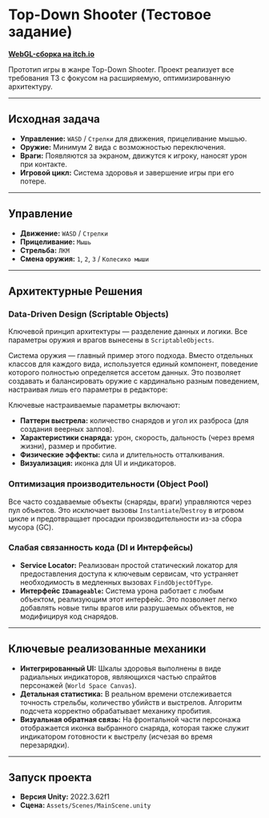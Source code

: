 # Top-Down Shooter (Тестовое задание)

[**WebGL-сборка на itch.io**](https://jing3r.itch.io/topdownshooter-test)

Прототип игры в жанре Top-Down Shooter. Проект реализует все требования ТЗ с фокусом на расширяемую, оптимизированную архитектуру.

---

## Исходная задача

- **Управление:** `WASD` / `Стрелки` для движения, прицеливание мышью.
- **Оружие:** Минимум 2 вида с возможностью переключения.
- **Враги:** Появляются за экраном, движутся к игроку, наносят урон при контакте.
- **Игровой цикл:** Система здоровья и завершение игры при его потере.

---

## Управление

- **Движение:** `WASD` / `Стрелки`
- **Прицеливание:** `Мышь`
- **Стрельба:** `ЛКМ`
- **Смена оружия:** `1`, `2`, `3` / `Колесико мыши`

---

## Архитектурные Решения

### Data-Driven Design (Scriptable Objects)
Ключевой принцип архитектуры — разделение данных и логики. Все параметры оружия и врагов вынесены в `ScriptableObjects`.

Система оружия — главный пример этого подхода. Вместо отдельных классов для каждого вида, используется единый компонент, поведение которого полностью определяется ассетом данных. Это позволяет создавать и балансировать оружие с кардинально разным поведением, настраивая лишь его параметры в редакторе:

Ключевые настраиваемые параметры включают:
- **Паттерн выстрела:** количество снарядов и угол их разброса (для создания веерных залпов).
- **Характеристики снаряда:** урон, скорость, дальность (через время жизни), размер и пробитие.
- **Физические эффекты:** сила и длительность отталкивания.
- **Визуализация:** иконка для UI и индикаторов.

### Оптимизация производительности (Object Pool)
Все часто создаваемые объекты (снаряды, враги) управляются через пул объектов. Это исключает вызовы `Instantiate`/`Destroy` в игровом цикле и предотвращает просадки производительности из-за сбора мусора (GC).

### Слабая связанность кода (DI и Интерфейсы)
- **Service Locator:** Реализован простой статический локатор для предоставления доступа к ключевым сервисам, что устраняет необходимость в медленных вызовах `FindObjectOfType`.
- **Интерфейс `IDamageable`:** Система урона работает с любым объектом, реализующим этот интерфейс. Это позволяет легко добавлять новые типы врагов или разрушаемых объектов, не модифицируя код снарядов.

---

## Ключевые реализованные механики

- **Интегрированный UI:** Шкалы здоровья выполнены в виде радиальных индикаторов, являющихся частью спрайтов персонажей (`World Space Canvas`). 
- **Детальная статистика:** В реальном времени отслеживается точность стрельбы, количество убийств и выстрелов. Алгоритм подсчета корректно обрабатывает механику пробития.
- **Визуальная обратная связь:** На фронтальной части персонажа отображается иконка выбранного снаряда, которая также служит индикатором готовности к выстрелу (исчезая во время перезарядки).

---

## Запуск проекта

- **Версия Unity:** 2022.3.62f1
- **Сцена:** `Assets/Scenes/MainScene.unity`  
